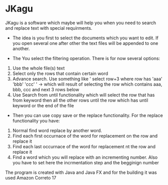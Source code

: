 # JKagu

JKagu is a software which maybe will help you when you need to search and replace text with special requirments.

- The idea is you first to select the documents which you want to edit. If you open several one after other the text files will be appended to one another.

- The You select the filtering operation. There is for now several options:
1. Use the whole file(s) text
2. Select only the rows that contain certain word
3. Advance search. Use something like  ' select row+3 where row has 'aaa' 'bbb' 'ccc' ' -> which will result of selecting the row which contains aaa, bbb, ccc and next 3 rows below
4. Use Search from until functionality which will select the row that has from keyword then all the other rows until the row which has until keyword or the end of the file

- Then you can use copy save or the replace functionality. For the replace functionality you have:
1. Normal find word replace by another word.
2. Find each first occurnace of the word for replacement on the row and replace it
3. Find each last occurnace of the word for replacement nt the row and replace it
4. Find a word which you will replace with an incrementing number. Also you have to set here the incrmentation step and the begginign number


The program is created with Java and Java FX and for the building it was used Amazon Correto 17
